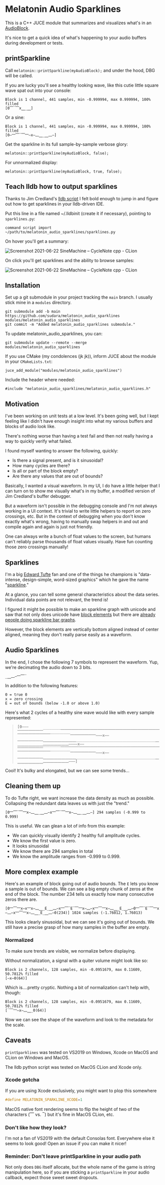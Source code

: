 # Melatonin Audio Sparklines

This is a C++ JUCE module that summarizes and visualizes what's in an [AudioBlock](https://docs.juce.com/master/classdsp_1_1AudioBlock.html).

It's nice to get a quick idea of what's happening to your audio buffers during development or tests.

## printSparkline

Call `melatonin::printSparkline(myAudioBlock);` and under the hood, DBG will be called. 

If you are lucky you'll see a healthy looking wave, like this cutie little square wave spat out into your console:

```
Block is 1 channel, 441 samples, min -0.999994, max 0.999994, 100% filled
[0⎺‾⎺x⎽_⎽]
```

Or a sine: 

```
Block is 1 channel, 441 samples, min -0.999994, max 0.999994, 100% filled
[0—⎻⎺‾⎺⎻—x—⎼⎽_⎽⎼—]
```

Get the sparkline in its full sample-by-sample verbose glory:

`melatonin::printSparkline(myAudioBlock, false);`


For unnormalized display:

```
melatonin::printSparkline(myAudioBlock, true, false);
```

## Teach lldb how to output sparklines

Thanks to Jim Credland's [lldb script](https://github.com/jcredland/juce-toys/blob/master/juce_lldb_xcode.py) I felt bold enough to jump in and figure out how to get sparklines in your lldb-driven IDE.

Put this line in a file named ~/.lldbinit (create it if necessary), pointing to `sparklines.py`:

```
command script import ~/path/to/melatonin_audio_sparklines/sparklines.py
```

On hover you'll get a summary:

![Screenshot 2021-06-22 SineMachine – CycleNote cpp - CLion](https://user-images.githubusercontent.com/472/122944838-6e992a80-d378-11eb-8f87-e7e858da6703.jpg)

On click you'll get sparklines and the ability to browse samples:

![Screenshot 2021-06-22 SineMachine – CycleNote cpp - CLion](https://user-images.githubusercontent.com/472/122945885-2fb7a480-d379-11eb-90c4-2ebe10af1775.jpg)


## Installation 

Set up a git submodule in your project tracking the `main` branch. I usually stick mine in a `modules` directory.

```git
git submodule add -b main https://github.com/sudara/melatonin_audio_sparklines modules/melatonin_audio_sparklines
git commit -m "Added melatonin_audio_sparklines submodule."
```

To update melatonin_audio_sparklines, you can:
```git
git submodule update --remote --merge modules/melatonin_audio_sparklines
```

If you use CMake (my condolences (jk jk)), inform JUCE about the module in your `CMakeLists.txt`:
```
juce_add_module("modules/melatonin_audio_sparklines")
```

Include the header where needed:

```
#include "melatonin_audio_sparklines/melatonin_audio_sparklines.h"

```

## Motivation

I've been working on unit tests at a low level. It's been going well, but I kept feeling like I didn't have enough insight into what my various buffers and blocks of audio look like. 

There's nothing worse than having a test fail and then not really having a way to quickly verify what failed.

I found myself wanting to answer the following, quickly:

* Is there a signal present, and is it sinusoidal?
* How many cycles are there?
* Is all or part of the block empty?
* Are there any values that are out of bounds?

Basically, I wanted a visual waveform. In my UI, I do have a little helper that I can turn on to show me visually what's in my buffer, a modified version of Jim Credland's buffer debugger.

But a waveform isn't possible in the debugging console and I'm not always working in a UI context. It's trivial to write little helpers to report on zero crossings, etc. But in the context of debugging when you don't know exactly what's wrong, having to manually swap helpers in and out and compile again and again is just not friendly.

One can always write a bunch of float values to the screen, but humans can't reliably parse thousands of float values visually. Have fun counting those zero crossings manually!

## Sparklines

I'm a big [Edward Tufte](https://www.edwardtufte.com/tufte/) fan and one of the things he champions is "data-intense, design-simple, word-sized graphics" which he gave the name "[sparkline](https://en.wikipedia.org/wiki/Sparkline)."

At a glance, you can tell some general characteristics about the data series. Individual data points are not relevant, the trend is! 

I figured it might be possible to make an sparkline graph with unicode and saw that not only does unicode have [block elements](https://en.wikipedia.org/wiki/Block_Elements) but there are [already people doing sparkline bar graphs](https://rosettacode.org/wiki/Sparkline_in_unicode). 

However, the block elements are vertically bottom aligned instead of center aligned, meaning they don't really parse easily as a waveform.

## Audio Sparklines

In the end, I chose the following 7 symbols to represent the waveform. Yup, we're decimating the audio down to 3 bits.

```
_⎽⎼—⎻⎺‾
```

In addition to the following features:

```
0 = true 0
x = zero crossing
E = out of bounds (below -1.0 or above 1.0)
```

Here's what 2 cycles of a healthy sine wave would like with every sample represented:


> ```[0———⎻⎻⎻⎻⎻⎻⎻‾‾‾‾‾‾‾‾⎺⎺⎺⎺⎺⎺⎺⎺⎺⎺⎺⎺⎺⎺⎺⎺⎺⎺⎺⎺⎺⎺⎺⎺⎺⎺⎺⎺⎺⎺⎺⎺⎺⎺⎺⎺‾‾‾‾‾‾‾‾‾⎻⎻⎻⎻⎻⎻⎻———x——⎼⎼⎼⎼⎼⎼⎼⎽⎽⎽⎽⎽⎽⎽⎽⎽____________________________________⎽⎽⎽⎽⎽⎽⎽⎽⎼⎼⎼⎼⎼⎼⎼————x——⎻⎻⎻⎻⎻⎻⎻‾‾‾‾‾‾‾‾⎺⎺⎺⎺⎺⎺⎺⎺⎺⎺⎺⎺⎺⎺⎺⎺⎺⎺⎺⎺⎺⎺⎺⎺⎺⎺⎺⎺⎺⎺⎺⎺⎺⎺⎺⎺‾‾‾‾‾‾‾‾‾⎻⎻⎻⎻⎻⎻⎻———x——⎼⎼⎼⎼⎼⎼⎼⎽⎽⎽⎽⎽⎽⎽⎽⎽____________________________________⎽⎽⎽⎽⎽⎽⎽⎽⎼⎼⎼⎼⎼⎼⎼———]```

Cool! It's bulky and elongated, but we can see some trends...

## Cleaning them up 

To do Tufte right, we want increase the data density as much as possible. Collapsing the redundant data leaves us with just the "trend."

```
[0⎻⎺‾⎺⎻x—⎼⎽_⎽⎼—x⎻⎺‾⎺⎻x—⎼⎽_⎽⎼—] 294 samples (-0.999 to 0.999)
```


This is useful. We can glean a lot of info from this example:

* We can quickly visually identify 2 healthy full amplitude cycles. 
* We know the first value is zero.
* It looks sinusoidal
* We know there are 294 samples in total
* We know the amplitude ranges from -0.999 to 0.999.

## More complex example

Here's an example of block going out of audio bounds. The `E` lets you know a sample is out of bounds. We can see a big empty chunk of zeros at the end of the block. The number 234 tells us exactly how many consecutive zeros there are.

```
[0⎻⎺⎻x—x⎻x—⎼⎽_E_⎽⎼—x⎻⎺‾E‾⎺⎻x—⎼—x⎻⎺⎻x—⎼⎽_E_⎽⎼—0⎻⎺‾E‾⎺⎻x—⎼—x⎻⎺⎻x—⎼⎽_E_⎽⎼—0(234)] 1024 samples (-1.76012, 1.76013)

```
 
This looks clearly sinusoidal, but we can see it's going out of bounds. We still have a precise grasp of how many samples in the buffer are empty.

### Normalized

To make sure trends are visible, we normalize before displaying.

Without normalization, a signal with a quiter volume might look like so:

```
Block is 2 channels, 128 samples, min -0.0951679, max 0.11609, 50.7812% filled
[—x—0(64)]
```

Which is....pretty cryptic. Nothing a bit of normalization can't help with, though:

```
Block is 2 channels, 128 samples, min -0.0951679, max 0.11609, 50.7812% filled
[‾⎺⎻—x—⎼⎽_0(64)]
```

Now we can see the shape of the waveform and look to the metadata for the scale.


## Caveats

`printSparklines` was tested on VS2019 on Windows, Xcode on MacOS and CLion on Windows and MacOS.

The lldb python script was tested on MacOS CLion and Xcode only.

### Xcode gotcha

If you are using Xcode exclusively, you might want to plop this somewhere

```cpp
#define MELATONIN_SPARKLINE_XCODE=1
```

MacOS native font rendering seems to flip the height of two of the characters (⎺ vs. ‾) but it's fine in MacOS CLion, etc. 

### Don't like how they look?

I'm not a fan of VS2019 with the default Consolas font. Everywhere else it seems to look good! Open an issue if you can make it nicer!

### Reminder: Don't leave printSparkline in your audio path

Not only does `DBG` itself allocate, but the whole name of the game is string manipulation here, so if you are sticking a `printSparkline` in your audio callback, expect those sweet sweet dropouts.


